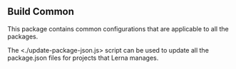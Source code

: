## Build Common

This package contains common configurations that are applicable to all the packages.

The <./update-package-json.js> script can be used to update all the package.json files for projects that Lerna manages.